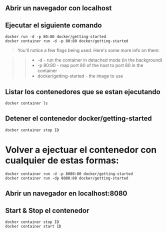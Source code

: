 ## Abrir un navegador con localhost
## Ejecutar el siguiente comando
```
docker run -d -p 80:80 docker/getting-started
docker container run -d -p 80:80 docker/getting-started
```
>You'll notice a few flags being used. Here's some more info on them:

>> * -d - run the container in detached mode (in the background)
>> * -p 80:80 - map port 80 of the host to port 80 in the container
>> * docker/getting-started - the image to use

## Listar los contenedores que se estan ejecutando
```
docker container ls
```

## Detener el contenedor docker/getting-started
```
docker container stop ID
```

# Volver a ejectuar el contenedor con cualquier de estas formas:
```
docker container run -d -p 8080:80 docker/getting-started
docker container run -dp 8080:80 docker/getting-started
```
## Abrir un navegador en localhost:8080

## Start & Stop el contenedor
```
docker container stop ID
docker container start ID
```
